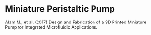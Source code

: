 # Miniature Peristaltic Pump
Alam M., et al. (2017) Design and Fabrication of a 3D Printed Miniature Pump for Integrated Microfluidic Applications. 
